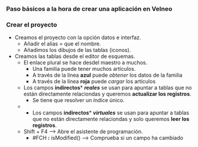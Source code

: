 


### Paso básicos a la hora de crear una aplicación en Velneo
### Crear el proyecto
* Creamos el proyecto con la opción datos e interfaz.
  * Añadir el alias = que el nombre.
  * Añadimos los dibujos de las tablas (iconos).
* Creamos las tablas desde el editor de esquemas.
  *  El enlace plural se hace desdel maestro a muchos.
     * Una familia puede tener muchos artículos.
     * A través de la línea **azul** puede *obtener* los datos de la familia
     *  A través de la línea **roja** puede *cargar* los artículos
   * Los campos **indirectos*** ***reales*** se usan para apuntar a tablas que no están directamente relaciondas y queremos **actualizar los registros**.
     * Se tiene que resolver un índice único.  
   * * Los campos **indirectos*** ***virtuales*** se usan para apuntar a tablas que no están directamente relaciondas y solo queremos **leer los registros**. 
   * Shift + F4 --> Abre el asistente de programación.
     *  #FCH **:** isModified() --> Comprueba si un campo ha cambiado

<!--stackedit_data:
eyJoaXN0b3J5IjpbMjA3NTE2OTIyMSw4MzAxMTkzMTgsMTQ4MD
Q4MzE4Niw0MDU4NDA3ODYsMTEyNzk1NjgzMl19
-->